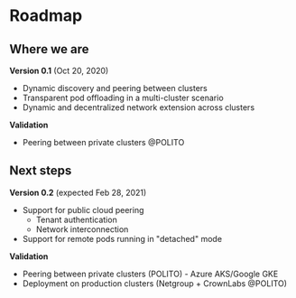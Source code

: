 # Roadmap

## Where we are

**Version 0.1** (Oct 20, 2020)
- Dynamic discovery and peering between clusters
- Transparent pod offloading in a multi-cluster scenario
- Dynamic and decentralized network extension across clusters

**Validation**
- Peering between private clusters @POLITO

## Next steps

**Version 0.2** (expected Feb 28, 2021)
- Support for public cloud peering
  - Tenant authentication
  - Network interconnection
- Support for remote pods running in "detached" mode

**Validation**
- Peering between private clusters (POLITO) - Azure AKS/Google GKE
- Deployment on production clusters (Netgroup + CrownLabs @POLITO)
